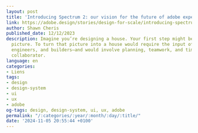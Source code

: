 ```yaml
---
layout: post
title: 'Introducing Spectrum 2: our vision for the future of adobe experience design'
link: https://adobe.design/stories/design-for-scale/introducing-spectrum-2#inclusive-and-accessible
author: Shawn Cheris
published_date: 12/12/2023
description: Imagine you’re designing a house. Your first step might be to draw a
  picture. To turn that picture into a house would require the input of many experts—architects,
  engineers, and builders—and would involve planning, teamwork, and time with each
  collaborator.
language: en
categories:
- Liens
tags:
- design
- design-system
- ui
- ux
- adobe
og-tags: design, design-system, ui, ux, adobe
permalink: "/:categories/:year/:month/:day/:title/"
date: '2024-11-05 20:55:44 +0100'
---
```

